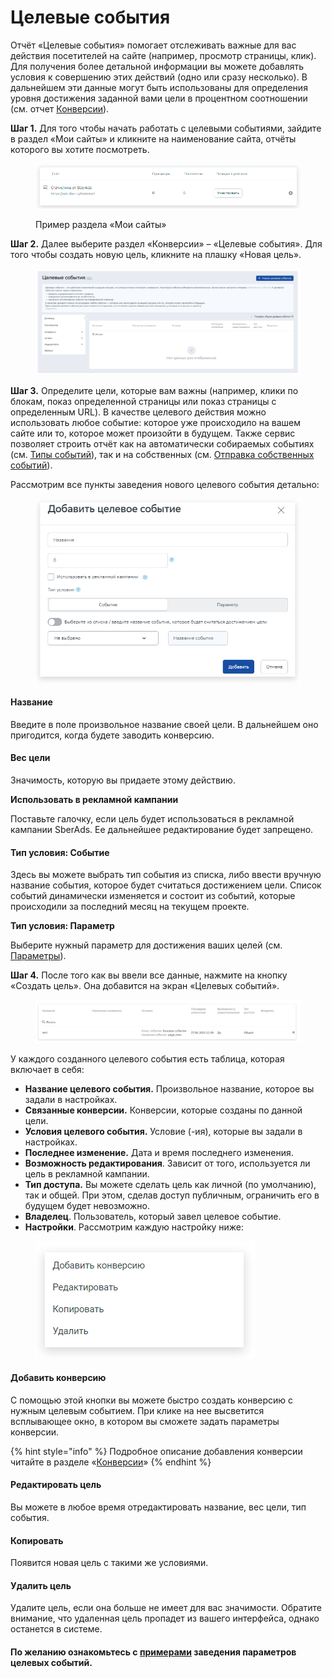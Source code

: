 # Целевые события

Отчёт «Целевые события» помогает отслеживать важные для вас действия посетителей на сайте (например, просмотр страницы, клик). Для получения более детальной информации вы можете добавлять условия к совершению этих действий (одно или сразу несколько). В дальнейшем эти данные могут быть использованы для определения уровня достижения заданной вами цели в процентном соотношении (см. отчет [Конверсии](konversii.md)).

**Шаг 1.** Для того чтобы начать работать с целевыми событиями, зайдите в раздел «Мои сайты» и кликните на наименование сайта, отчёты которого вы хотите посмотреть.

<figure><img src="../../.gitbook/assets/мои сайты.webp" alt=""><figcaption><p>Пример раздела «Мои сайты»</p></figcaption></figure>

**Шаг 2.** Далее выберите раздел «Конверсии» – «Целевые события». Для того чтобы создать новую цель, кликните на плашку «Новая цель».

<figure><img src="../../.gitbook/assets/1 (4).png" alt=""><figcaption></figcaption></figure>

**Шаг 3.** Определите цели, которые вам важны (например, клики по блокам, показ определенной страницы или показ страницы с определенным URL). В качестве целевого действия можно использовать любое событие: которое уже происходило на вашем сайте или то, которое может произойти в будущем. Также сервис позволяет строить отчёт как на автоматически собираемых событиях (см. [Типы событий](../../model-dannykh/tipy-sobytii.md)), так и на собственных (см. [Отправка собственных событий](../../nastroika-sbora-i-otpravki-dannykh/veb-schyotchik/metody-po-rabote-s-schyotchikom-top-100/otpravka-sobstvennykh-sobytii.md)).

Рассмотрим все пункты заведения нового целевого события детально:

<figure><img src="../../.gitbook/assets/2 (6).png" alt=""><figcaption></figcaption></figure>

#### **Название**

Введите в поле произвольное название своей цели. В дальнейшем оно пригодится, когда будете заводить конверсию.

#### Вес цели

Значимость, которую вы придаете этому действию.

**Использовать в рекламной кампании**

Поставьте галочку, если цель будет использоваться в рекламной кампании SberAds. Ее дальнейшее редактирование будет запрещено.

#### Тип условия: Событие

Здесь вы можете выбрать тип события из списка, либо ввести вручную название события, которое будет считаться достижением цели. Список событий динамически изменяется и состоит из событий, которые происходили за последний месяц на текущем проекте.

**Тип условия: Параметр**

Выберите нужный параметр для достижения ваших целей (см. [Параметры](../metriki-analitiki/parametry.md)).

**Шаг 4.** После того как вы ввели все данные, нажмите на кнопку «Создать цель». Она добавится на экран «Целевых событий».

<figure><img src="../../.gitbook/assets/3 (5).png" alt=""><figcaption></figcaption></figure>

У каждого созданного целевого события есть таблица, которая включает в себя:

* **Название целевого события.** Произвольное название, которое вы задали в настройках.
* **Связанные конверсии.** Конверсии, которые созданы по данной цели.
* **Условия целевого события.** Условие (-ия), которые вы задали в настройках.
* **Последнее изменение.** Дата и время последнего изменения.
* **Возможность редактирования**. Зависит от того, используется ли цель в рекламной кампании.
* **Тип доступа.** Вы можете сделать цель как личной (по умолчанию), так и общей. При этом, сделав доступ публичным, ограничить его в будущем будет невозможно.
* **Владелец**. Пользователь, который завел целевое событие.
* **Настройки**. Рассмотрим каждую настройку ниже:

<figure><img src="../../.gitbook/assets/4 (4).png" alt=""><figcaption></figcaption></figure>

#### Добавить конверсию

С помощью этой кнопки вы можете быстро создать конверсию с нужным целевым событием. При клике на нее высветится всплывающее окно, в котором вы сможете задать параметры конверсии.

{% hint style="info" %}
Подробное описание добавления конверсии читайте в разделе «[Конверсии](konversii.md)»
{% endhint %}

#### Редактировать цель

Вы можете в любое время отредактировать название, вес цели, тип события.

#### Копировать

Появится новая цель с такими же условиями.

#### Удалить цель

Удалите цель, если она больше не имеет для вас значимости. Обратите внимание, что удаленная цель пропадет из вашего интерфейса, однако останется в системе.

#### По желанию ознакомьтесь с [примерами](../../prakticheskie-primery-i-ispolzovanie-cook-book/primery-zavedeniya-parametrov-celevykh-sobytii/) заведения параметров целевых событий.
